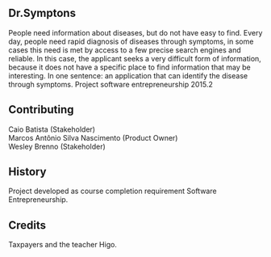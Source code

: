 <snippet>

## Dr.Symptons
People need information about diseases, but do not have easy to find. Every day, people need rapid diagnosis of diseases through symptoms, in some cases this need is met by access to a few precise search engines and reliable. In this case, the applicant seeks a very difficult form of information, because it does not have a specific place to find information that may be interesting. In one sentence: an application that can identify the disease through symptoms.
Project software entrepreneurship 2015.2

## Contributing
Caio Batista (Stakeholder)<br>
Marcos Antônio Silva Nascimento (Product Owner)<br>
Wesley Brenno (Stakeholder)<br>

## History
Project developed as course completion requirement Software Entrepreneurship.

## Credits
Taxpayers and the teacher Higo.
</snippet>
